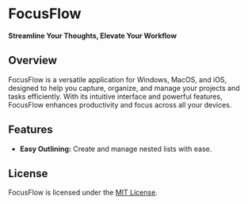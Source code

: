 # FocusFlow

**Streamline Your Thoughts, Elevate Your Workflow**

## Overview
FocusFlow is a versatile application for Windows, MacOS, and iOS, designed to help you capture, organize, and manage your projects and tasks efficiently. With its intuitive interface and powerful features, FocusFlow enhances productivity and focus across all your devices.

## Features
- **Easy Outlining:** Create and manage nested lists with ease.

## License
FocusFlow is licensed under the [MIT License](LICENSE).